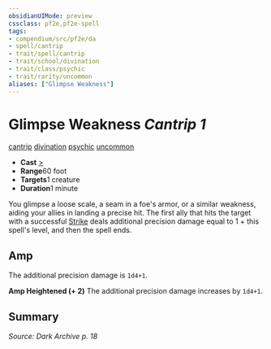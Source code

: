 ```yaml
---
obsidianUIMode: preview
cssclass: pf2e,pf2e-spell
tags:
- compendium/src/pf2e/da
- spell/cantrip
- trait/spell/cantrip
- trait/school/divination
- trait/class/psychic
- trait/rarity/uncommon
aliases: ["Glimpse Weakness"]
---
```

# Glimpse Weakness *Cantrip 1*   
[cantrip](cantrip.md)  [divination](divination.md)  [psychic](rules/traits/psychic-da.md)  [uncommon](uncommon.md)  

- **Cast** [>](chapter-9-playing-the-game.md#Actions "Single Action") 
- **Range**60 foot
- **Targets**1 creature
- **Duration**1 minute

You glimpse a loose scale, a seam in a foe's armor, or a similar weakness, aiding your allies in landing a precise hit. The first ally that hits the target with a successful [Strike](strike.md) deals additional precision damage equal to 1 + this spell's level, and then the spell ends.

## Amp

The additional precision damage is `1d4+1`.

**Amp Heightened (+ 2)** The additional precision damage increases by `1d4+1`.

## Summary

*Source: Dark Archive p. 18*